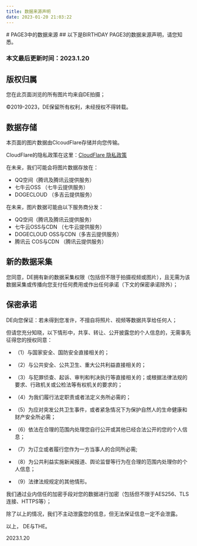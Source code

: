 ```yaml
---
title: 数据来源声明
date: 2023-01-20 21:03:22
---
```


<title>PAGE3中的数据来源声明</title>
# PAGE3中的数据来源
## 以下是BIRTHDAY PAGE3的数据来源声明，请您知悉。

### 本文最后更新时间：2023.1.20

## 版权归属

您在此页面浏览的所有图片均来自DE拍摄；

©2019-2023，DE保留所有权利，未经授权不得转载。

## 数据存储

本页面的图片数据由ClcoudFlare存储并向您传输。

CloudFlare的隐私政策在这里：<a href="https://io.thetrash.eu.org/privacy/CloudFlare隐私政策">CloudFlare 隐私政策</a>

在未来，我们可能会将图片数据存放在：

- QQ空间（腾讯及腾讯云提供服务）
- 七牛云OSS （七牛云提供服务）
- DOGECLOUD （多吉云提供服务）

在未来，图片数据可能由以下服务商分发：
- QQ空间（腾讯及腾讯云提供服务）
- 七牛云OSS与CDN （七牛云提供服务）
- DOGECLOUD OSS与CDN（多吉云提供服务）
- 腾讯云 COS与CDN （腾讯云提供服务）

## 新的数据采集

您同意，DE拥有新的数据采集权限（包括但不限于拍摄视频或图片），且无需为该数据采集或传播向您支付任何费用或作出任何承诺（下文的保密承诺除外）；

## 保密承诺

DE向您保证：若未得到您准许，不擅自将照片、视频等数据共享给任何人；

但请您充分知晓，以下情形中，共享、转让、公开披露您的个人信息的，无需事先征得您的授权同意：

- （1）与国家安全、国防安全直接相关的；

- （2）与公共安全、公共卫生、重大公共利益直接相关的；

- （3）与犯罪侦查、起诉、审判和判决执行等直接相关的；或根据法律法规的要求、行政机关或公检法等有权机关的要求的；

- （4）为我们履行法定职责或者法定义务所必需的；

- （5）为应对突发公共卫生事件，或者紧急情况下为保护自然人的生命健康和财产安全所必需；

- （6）依法在合理的范围内处理您自行公开或其他已经合法公开的您的个人信息；

- （7）为订立或者履行您作为一方当事人的合同所必需;

- （8）为公共利益实施新闻报道、舆论监督等行为在合理的范围内处理你的个人信息；

- （9）法律法规规定的其他情形。

我们通过业内信任的加密手段对您的数据进行加密（包括但不限于AES256、TLS连接、HTTPS等）；

除了以上的情况，我们不主动泄露您的信息，但无法保证信息一定不会泄露。

以上，
DE与THE。

2023.1.20
